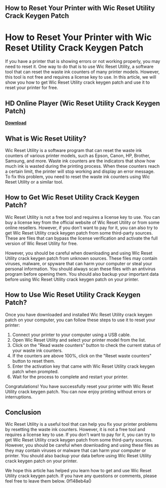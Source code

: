 ## How to Reset Your Printer with Wic Reset Utility Crack Keygen Patch

  
# How to Reset Your Printer with Wic Reset Utility Crack Keygen Patch
 
If you have a printer that is showing errors or not working properly, you may need to reset it. One way to do that is to use Wic Reset Utility, a software tool that can reset the waste ink counters of many printer models. However, this tool is not free and requires a license key to use. In this article, we will show you how to get Wic Reset Utility crack keygen patch and use it to reset your printer for free.
 
## HD Online Player (Wic Reset Utility Crack Keygen Patch)


[**Download**](https://www.google.com/url?q=https%3A%2F%2Furlin.us%2F2tKoq6&sa=D&sntz=1&usg=AOvVaw16LN3v6mlf6DT2crxVjGpI)

 
## What is Wic Reset Utility?
 
Wic Reset Utility is a software program that can reset the waste ink counters of various printer models, such as Epson, Canon, HP, Brother, Samsung, and more. Waste ink counters are the indicators that show how much ink is wasted during the printing process. When these counters reach a certain limit, the printer will stop working and display an error message. To fix this problem, you need to reset the waste ink counters using Wic Reset Utility or a similar tool.
 
## How to Get Wic Reset Utility Crack Keygen Patch?
 
Wic Reset Utility is not a free tool and requires a license key to use. You can buy a license key from the official website of Wic Reset Utility or from some online resellers. However, if you don't want to pay for it, you can also try to get Wic Reset Utility crack keygen patch from some third-party sources. These are files that can bypass the license verification and activate the full version of Wic Reset Utility for free.
 
However, you should be careful when downloading and using Wic Reset Utility crack keygen patch from unknown sources. These files may contain viruses, malware, or spyware that can harm your computer or steal your personal information. You should always scan these files with an antivirus program before opening them. You should also backup your important data before using Wic Reset Utility crack keygen patch on your printer.
 
## How to Use Wic Reset Utility Crack Keygen Patch?
 
Once you have downloaded and installed Wic Reset Utility crack keygen patch on your computer, you can follow these steps to use it to reset your printer:
 
1. Connect your printer to your computer using a USB cable.
2. Open Wic Reset Utility and select your printer model from the list.
3. Click on the "Read waste counters" button to check the current status of your waste ink counters.
4. If the counters are above 100%, click on the "Reset waste counters" button to reset them.
5. Enter the activation key that came with Wic Reset Utility crack keygen patch when prompted.
6. Wait for the process to complete and restart your printer.

Congratulations! You have successfully reset your printer with Wic Reset Utility crack keygen patch. You can now enjoy printing without errors or interruptions.
 
## Conclusion
 
Wic Reset Utility is a useful tool that can help you fix your printer problems by resetting the waste ink counters. However, it is not a free tool and requires a license key to use. If you don't want to pay for it, you can try to get Wic Reset Utility crack keygen patch from some third-party sources. However, you should be careful when downloading and using these files as they may contain viruses or malware that can harm your computer or printer. You should also backup your data before using Wic Reset Utility crack keygen patch on your printer.
 
We hope this article has helped you learn how to get and use Wic Reset Utility crack keygen patch. If you have any questions or comments, please feel free to leave them below.
 0f148eb4a0

